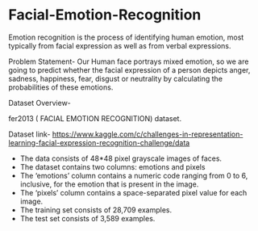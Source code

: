 # Facial-Emotion-Recognition
Emotion recognition is the process of identifying human emotion, most typically from facial expression as well as from verbal expressions.

Problem Statement-
Our Human face portrays mixed emotion, so we are going to predict whether the facial expression of a person depicts anger, sadness, happiness, fear, disgust or neutrality by calculating the probabilities of these emotions.

Dataset Overview-

fer2013 ( FACIAL EMOTION RECOGNITION) dataset.

Dataset link- https://www.kaggle.com/c/challenges-in-representation-learning-facial-expression-recognition-challenge/data

* The data consists of 48*48 pixel grayscale images of faces.
* The dataset contains two columns: emotions and pixels
* The ‘emotions’ column contains a numeric code ranging from 0 to 6, inclusive, for the emotion that is present in the image.
* The ‘pixels’ column contains a space-separated pixel value for each image.
* The training set consists of 28,709 examples.
* The test set consists of 3,589 examples.



